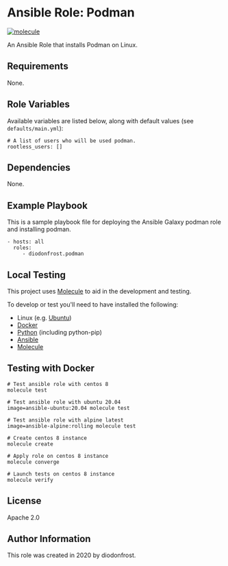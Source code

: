 Ansible Role: Podman
====================

[![molecule](https://github.com/diodonfrost/ansible-role-podman/workflows/molecule/badge.svg)](https://github.com/diodonfrost/ansible-role-podman/actions)

An Ansible Role that installs Podman on Linux.

Requirements
------------

None.

Role Variables
--------------

Available variables are listed below, along with default values (see `defaults/main.yml`):

    # A list of users who will be used podman.
    rootless_users: []

Dependencies
------------

None.

Example Playbook
----------------

This is a sample playbook file for deploying the Ansible Galaxy podman role and installing podman.

    - hosts: all
      roles:
         - diodonfrost.podman

Local Testing
-------------

This project uses [Molecule](http://molecule.readthedocs.io/) to aid in the
development and testing.

To develop or test you'll need to have installed the following:

* Linux (e.g. [Ubuntu](http://www.ubuntu.com/))
* [Docker](https://www.docker.com/)
* [Python](https://www.python.org/) (including python-pip)
* [Ansible](https://www.ansible.com/)
* [Molecule](http://molecule.readthedocs.io/)

Testing with Docker
-------------------

```shell
# Test ansible role with centos 8
molecule test

# Test ansible role with ubuntu 20.04
image=ansible-ubuntu:20.04 molecule test

# Test ansible role with alpine latest
image=ansible-alpine:rolling molecule test

# Create centos 8 instance
molecule create

# Apply role on centos 8 instance
molecule converge

# Launch tests on centos 8 instance
molecule verify
```

License
-------

Apache 2.0

Author Information
------------------

This role was created in 2020 by diodonfrost.
